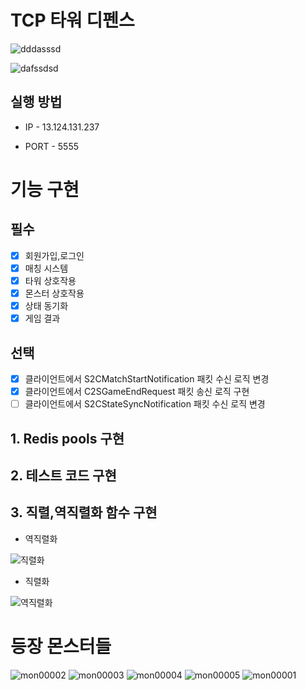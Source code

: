 # TCP 타워 디펜스
![dddasssd](https://github.com/user-attachments/assets/02343367-e956-4185-8a9e-6da1b779d664)

![dafssdsd](https://github.com/user-attachments/assets/bc1eb6a2-5f98-4b51-889c-be1942810fa1)

## 실행 방법
- IP - 13.124.131.237

- PORT - 5555
  
# 기능 구현
## 필수
- [x] 회원가입,로그인
- [x] 매칭 시스템
- [x] 타워 상호작용
- [x] 몬스터 상호작용
- [x] 상태 동기화
- [x] 게임 결과
      
## 선택
- [x] 클라이언트에서 S2CMatchStartNotification 패킷 수신 로직 변경
- [x] 클라이언트에서 C2SGameEndRequest 패킷 송신 로직 구현
- [ ] 클라이언트에서 S2CStateSyncNotification 패킷 수신 로직 변경

## 1. Redis pools 구현

## 2. 테스트 코드 구현

## 3. 직렬,역직렬화 함수 구현
- 역직렬화
  
![직렬화](https://github.com/user-attachments/assets/fbde3098-58f2-4939-a4a3-5d0886e75efb)

- 직렬화
  
![역직렬화](https://github.com/user-attachments/assets/d935743f-933a-4423-8e74-9238373a7400)
# 등장 몬스터들
![mon00002](https://github.com/user-attachments/assets/5e4edea5-ab00-49d2-bcd4-511556faf408)
![mon00003](https://github.com/user-attachments/assets/0ceb4568-191f-4484-917c-39a7181e481b)
![mon00004](https://github.com/user-attachments/assets/a1135140-cae6-4414-a4db-5c09c52dc180)
![mon00005](https://github.com/user-attachments/assets/7d0fa523-f37d-4453-bc7c-79457a2defc0)
![mon00001](https://github.com/user-attachments/assets/7f98e451-546d-431a-8562-b1d891ecc131)
